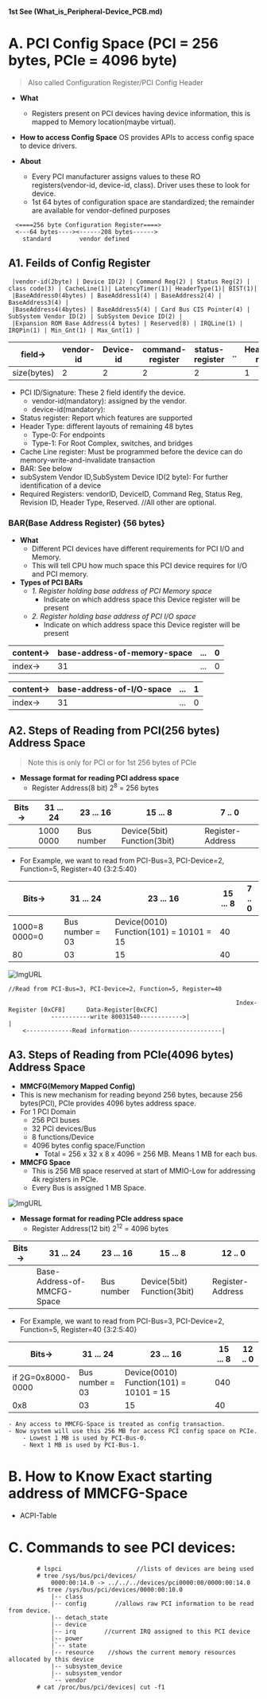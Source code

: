 **1st See (What_is_Peripheral-Device_PCB.md)**

# A. PCI Config Space (PCI = 256 bytes, PCIe = 4096 byte)
> Also called Configuration Register/PCI Config Header 
- **What** 
	- Registers present on PCI devices having device information, this is mapped to Memory location(maybe virtual).

- **How to access Config Space** OS provides APIs to access config space to device drivers.
- **About**
  - Every PCI manufacturer assigns values to these RO registers(vendor-id, device-id, class). Driver uses these to look for device.
  - 1st 64 bytes of configuration space are standardized; the remainder are available for vendor-defined purposes
```
  <====256 byte Configuration Register====>
  <---64 bytes----><------208 bytes------>
    standard        vendor defined
```

## A1. Feilds of Config Register
```
 |vendor-id(2byte) | Device ID(2) | Command Reg(2) | Status Reg(2) | class code(3) | CacheLine(1)| LatencyTimer(1)| HeaderType(1)| BIST(1)|
 |BaseAddress0(4bytes) | BaseAddress1(4) | BaseAddress2(4) | BaseAddress3(4) | 
 |BaseAddress4(4bytes) | BaseAddress5(4) | Card Bus CIS Pointer(4) | SubSystem Vendor ID(2) | SubSystem Device ID(2) | 
 |Expansion ROM Base Address(4 bytes) | Reserved(8) | IRQLine(1) | IRQPin(1) | Min_Gnt(1) | Max_Gnt(1) |
```

|field->|vendor-id|Device-id|command-register|status-register|..|HeaderType-register|CacheLine-register|BaseAddressRegister|
| --- | --- | --- | --- | --- | --- | ---- | --- | --- |
|size(bytes)|2|2|2|2| |1|1|56|

- PCI ID/Signature: These 2 field identify the device.
  - vendor-id(mandatory): assigned by the vendor.
  - device-id(mandatory):
- Status register: Report which features are supported  
- Header Type: different layouts of remaining 48 bytes
  - Type-0: For endpoints
  - Type-1: For Root Complex, switches, and bridges
- Cache Line register: Must be programmed before the device can do memory-write-and-invalidate transaction
- BAR: See below
- subSystem Vendor ID,SubSystem Device ID(2 byte): For further identification of a device
- Required Registers: vendorID, DeviceID, Command Reg, Status Reg, Revision ID, Header Type, Reserved.      //All other are optional.

### BAR(Base Address Register) {56 bytes}
- **What** 
  - Different PCI devices have different requirements for PCI I/O and Memory.
  - This will tell CPU how much space this PCI device requires for I/O and PCI memory.
- **Types of PCI BARs**
  - *1. Register holding base address of PCI Memory space* 
    - Indicate on which address space this Device register will be present
  - *2. Register holding base address of PCI I/O space* 
    - Indicate on which address space this Device register will be present    

|content->|base-address-of-memory-space|...|0|
| --- | --- | --- | --- |
|index->|31 |...|0|

|content->|base-address-of-I/O-space|...|1|
| --- | --- | --- | --- |
|index->|31 |...|0|


## A2. Steps of Reading from PCI(256 bytes) Address Space
> Note this is only for PCI or for 1st 256 bytes of PCIe
- **Message format for reading PCI address space**
	- Register Address(8 bit) 2<sup>8</sup> = 256 bytes

|Bits->|31 ... 24| 23 ... 16 | 15 ... 8 | 7 .. 0 |
| --- | --- | --- | --- | --- |
| | 1000 0000 | Bus number | Device(5bit) Function(3bit) | Register-Address| 

- For Example, we want to read from PCI-Bus=3, PCI-Device=2, Function=5, Register=40		{3:2:5:40}

|Bits->|31 ... 24| 23 ... 16 | 15 ... 8| 7 .. 0 |
| --- | --- | --- | --- | --- |
| 1000=8 0000=0 | Bus number = 03 | Device(0010) Function(101) = 10101 = 15 | 40 | 
| 80 | 03 | 15 | 40 | 

![ImgURL](https://i.ibb.co/xzwy2hY/PCI-READ.png)
```
//Read from PCI-Bus=3, PCI-Device=2, Function=5, Register=40

																Index-Register [0xCF8]		Data-Register[0xCFC]
			-----------write 80031540------------>|							|
	<-------------Read information--------------------------|
```

## A3. Steps of Reading from PCIe(4096 bytes) Address Space
- **MMCFG(Memory Mapped Config)** 
 - This is new mechanism for reading beyond 256 bytes, because 256 bytes(PCI), PCIe provides 4096 bytes address space.
- For 1 PCI Domain
  - 256 PCI buses
  - 32 PCI devices/Bus
  - 8 functions/Device
  - 4096 bytes config space/Function
	  - Total = 256 x 32 x 8 x 4096 = 256 MB. Means 1 MB for each bus.
- **MMCFG Space**
  - This is 256 MB space reserved at start of MMIO-Low for addressing 4k registers in PCIe.
  - Every Bus is assigned 1 MB Space.

![ImgURL](https://i.ibb.co/LSnZW04/mmcfg-space.png)

- **Message format for reading PCIe address space**
	- Register Address(12 bit) 2<sup>12</sup> = 4096 bytes
	
|Bits->|31 ... 24| 23 ... 16 | 15 ... 8| 12 .. 0 |
| --- | --- | --- | --- | --- |
| | Base-Address-of-MMCFG-Space | Bus number | Device(5bit) Function(3bit) | Register-Address| 

- For Example, we want to read from PCI-Bus=3, PCI-Device=2, Function=5, Register=40		{3:2:5:40}

|Bits->|31 ... 24| 23 ... 16 | 15 ... 8| 12 .. 0 |
| --- | --- | --- | --- | --- |
| if 2G=0x8000-0000 | Bus number = 03 | Device(0010) Function(101) = 10101 = 15 | 040 | 
| 0x8 | 03 | 15 | 40 | 

	- Any access to MMCFG-Space is treated as config transaction.
	- Now system will use this 256 MB for access PCI config space on PCIe.
		- Lowest 1 MB is used by PCI-Bus-0.
		- Next 1 MB is used by PCI-Bus-1.

# B. How to Know Exact starting address of MMCFG-Space
- ACPI-Table

# C. Commands to see PCI devices:
```
        # lspci                     //lists of devices are being used
        # tree /sys/bus/pci/devices/
            0000:00:14.0 -> ../../../devices/pci0000:00/0000:00:14.0
        #$ tree /sys/bus/pci/devices/0000:00:10.0
            |-- class
            |-- config        //allows raw PCI information to be read from device.
            |-- detach_state
            |-- device
            |-- irq        //current IRQ assigned to this PCI device
            |-- power
            |`-- state
            |-- resource    //shows the current memory resources allocated by this device
            |-- subsystem_device
            |-- subsystem_vendor
            `-- vendor
        # cat /proc/bus/pci/devices| cut -f1
```
